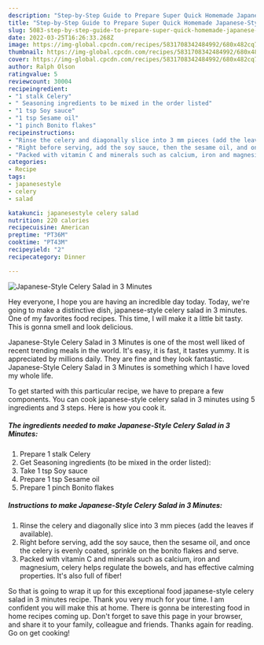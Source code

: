 ```yaml
---
description: "Step-by-Step Guide to Prepare Super Quick Homemade Japanese-Style Celery Salad in 3 Minutes"
title: "Step-by-Step Guide to Prepare Super Quick Homemade Japanese-Style Celery Salad in 3 Minutes"
slug: 5083-step-by-step-guide-to-prepare-super-quick-homemade-japanese-style-celery-salad-in-3-minutes
date: 2022-03-25T16:26:33.268Z
image: https://img-global.cpcdn.com/recipes/5831708342484992/680x482cq70/japanese-style-celery-salad-in-3-minutes-recipe-main-photo.jpg
thumbnail: https://img-global.cpcdn.com/recipes/5831708342484992/680x482cq70/japanese-style-celery-salad-in-3-minutes-recipe-main-photo.jpg
cover: https://img-global.cpcdn.com/recipes/5831708342484992/680x482cq70/japanese-style-celery-salad-in-3-minutes-recipe-main-photo.jpg
author: Ralph Olson
ratingvalue: 5
reviewcount: 30004
recipeingredient:
- "1 stalk Celery"
- " Seasoning ingredients to be mixed in the order listed"
- "1 tsp Soy sauce"
- "1 tsp Sesame oil"
- "1 pinch Bonito flakes"
recipeinstructions:
- "Rinse the celery and diagonally slice into 3 mm pieces (add the leaves if available)."
- "Right before serving, add the soy sauce, then the sesame oil, and once the celery is evenly coated, sprinkle on the bonito flakes and serve."
- "Packed with vitamin C and minerals such as calcium, iron and magnesium, celery helps regulate the bowels, and has effective calming properties. It&#39;s also full of fiber!"
categories:
- Recipe
tags:
- japanesestyle
- celery
- salad

katakunci: japanesestyle celery salad 
nutrition: 220 calories
recipecuisine: American
preptime: "PT36M"
cooktime: "PT43M"
recipeyield: "2"
recipecategory: Dinner

---
```



![Japanese-Style Celery Salad in 3 Minutes](https://img-global.cpcdn.com/recipes/5831708342484992/680x482cq70/japanese-style-celery-salad-in-3-minutes-recipe-main-photo.jpg)

Hey everyone, I hope you are having an incredible day today. Today, we're going to make a distinctive dish, japanese-style celery salad in 3 minutes. One of my favorites food recipes. This time, I will make it a little bit tasty. This is gonna smell and look delicious.

Japanese-Style Celery Salad in 3 Minutes is one of the most well liked of recent trending meals in the world. It's easy, it is fast, it tastes yummy. It is appreciated by millions daily. They are fine and they look fantastic. Japanese-Style Celery Salad in 3 Minutes is something which I have loved my whole life.




To get started with this particular recipe, we have to prepare a few components. You can cook japanese-style celery salad in 3 minutes using 5 ingredients and 3 steps. Here is how you cook it.

<!--inarticleads1-->

##### The ingredients needed to make Japanese-Style Celery Salad in 3 Minutes:

1. Prepare 1 stalk Celery
1. Get  Seasoning ingredients (to be mixed in the order listed):
1. Take 1 tsp Soy sauce
1. Prepare 1 tsp Sesame oil
1. Prepare 1 pinch Bonito flakes




<!--inarticleads2-->

##### Instructions to make Japanese-Style Celery Salad in 3 Minutes:

1. Rinse the celery and diagonally slice into 3 mm pieces (add the leaves if available).
1. Right before serving, add the soy sauce, then the sesame oil, and once the celery is evenly coated, sprinkle on the bonito flakes and serve.
1. Packed with vitamin C and minerals such as calcium, iron and magnesium, celery helps regulate the bowels, and has effective calming properties. It&#39;s also full of fiber!




So that is going to wrap it up for this exceptional food japanese-style celery salad in 3 minutes recipe. Thank you very much for your time. I am confident you will make this at home. There is gonna be interesting food in home recipes coming up. Don't forget to save this page in your browser, and share it to your family, colleague and friends. Thanks again for reading. Go on get cooking!
